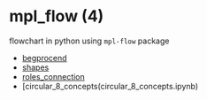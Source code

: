 # mpl_flow (4)
flowchart in python using `mpl-flow` package

+ [begprocend](begprocend.ipynb)
+ [shapes](shapes.ipynb)
+ [roles_connection](roles_connection.ipynb)
+ [circular_8_concepts(circular_8_concepts.ipynb)
